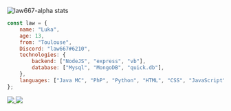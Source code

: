 
![law667-alpha stats](https://github-readme-stats.vercel.app/api?username=law667-alpha&show_icons=true&theme=tokyonight)

```js
const law = {
    name: "Luka",
    age: 13,
    from: "Toulouse",
    Discord: "law667#6210",
    technologies: {
        backend: ["NodeJS", "express", "vb"],
        database: ["Mysql", "MongoDB", "quick.db"],
    },
    languages: ["Java MC", "PhP", "Python", "HTML", "CSS", "JavaScript"]
};
```

<a href="https://github.com/law667-alpha?tab=followers">
  <img src="https://img.shields.io/github/followers/law667-alpha">
</a>
<a href="https://github.com/law667-alpha">
   <img src="https://komarev.com/ghpvc/?username=law667-alpha">
</a>
